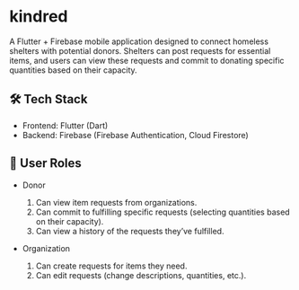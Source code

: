 # kindred
A Flutter + Firebase mobile application designed to connect homeless shelters with potential donors. Shelters can post requests for essential items, and users can view these requests and commit to donating specific quantities based on their capacity.

## 🛠️ Tech Stack
- Frontend: Flutter (Dart)
- Backend: Firebase (Firebase Authentication, Cloud Firestore)


## 👥 User Roles

- Donor
  1. Can view item requests from organizations.
  2. Can commit to fulfilling specific requests (selecting quantities based on their capacity).
  3. Can view a history of the requests they’ve fulfilled.
   
- Organization
  1. Can create requests for items they need. 
  2. Can edit requests (change descriptions, quantities, etc.).
